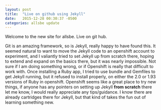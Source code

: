```yaml
---
layout: post
title:  "Live on github using Jekyll"
date:   2015-12-28 00:30:37 -0500
categories: allsbe update
---
```

Welcome to the new site for allsbe.  Live on git hub.  

Git is an amazing framework, so is Jekyll, really happy to have found this.  It seemed natural to want to move the Jekyll code to an openshift account to experiment, and I valiantly tried to set Jekyll up from scratch there, hoping to extend and expand on the basics there, but it was nearly impossible.  Not sure if I am doing something wrong, or if Openshift is really that difficult to work with.  Once installing a Ruby app, I tried to use bundle and Gemfiles to get Jekyll running, but it refused to install properly, on either the 2.0 or 1.93 versions of Ruby in openshift.  Openshift seems like a great place to try new things, if anyone has any pointers on setting up Jekyll **from scratch** there let me know, I would really appreciate any tips/guidance.  I know there are already cartridges there for Jekyll, but that kind of takes the fun out of learning something new.  

